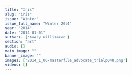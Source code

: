 ```yaml
---
title: "Iris"
slug: "iris"
issue: "Winter"
issue_full_name: "Winter 2014"
year: "2014"
date: "2014-01-01"
authors: ['Avery Williamson']
section: "art"
audio: []
main_image: ""
banner_image: ""
images: ['2014_1_06-masterfile_advocate_trialp048.png']
videos: []
---
```

